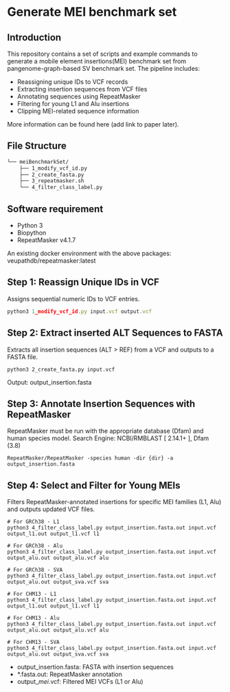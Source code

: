 # Generate MEI benchmark set 
## Introduction
This repository contains a set of scripts and example commands to generate a mobile element insertions(MEI) benchmark set from pangenome-graph-based SV benchmark set. The pipeline includes:

* Reassigning unique IDs to VCF records
* Extracting insertion sequences from VCF files
* Annotating sequences using RepeatMasker
* Filtering for young L1 and Alu insertions
* Clipping MEI-related sequence information
  
More information can be found here (add link to paper later).

## File Structure
```markdown
└── meiBenchmarkSet/
    ├── 1_modify_vcf_id.py
    ├── 2_create_fasta.py
    ├── 3_repeatmasker.sh
    └── 4_filter_class_label.py 
```

## Software requirement
* Python 3
* Biopython
* RepeatMasker v4.1.7
  
An existing docker environment with the above packages: veupathdb/repeatmasker:latest

## Step 1: Reassign Unique IDs in VCF
Assigns sequential numeric IDs to VCF entries.

```jsx
python3 1_modify_vcf_id.py input.vcf output.vcf
```

    

## Step 2:  Extract inserted ALT Sequences to FASTA

Extracts all insertion sequences (ALT > REF) from a VCF and outputs to a FASTA file.

```
python3 2_create_fasta.py input.vcf
```
Output: output_insertion.fasta


## Step 3: Annotate Insertion Sequences with RepeatMasker

RepeatMasker must be run with the appropriate database (Dfam) and human species model.
Search Engine: NCBI/RMBLAST [ 2.14.1+ ], Dfam (3.8)

```
RepeatMasker/RepeatMasker -species human -dir {dir} -a output_insertion.fasta

```


## Step 4: Select and Filter for Young MEIs
Filters RepeatMasker-annotated insertions for specific MEI families (L1, Alu) and outputs updated VCF files.

```
# For GRCh38 - L1
python3 4_filter_class_label.py output_insertion.fasta.out input.vcf output_l1.out output_l1.vcf l1

# For GRCh38 - Alu
python3 4_filter_class_label.py output_insertion.fasta.out input.vcf output_alu.out output_alu.vcf alu

# For GRCh38 - SVA
python3 4_filter_class_label.py output_insertion.fasta.out input.vcf output_alu.out output_sva.vcf sva

# For CHM13 - L1
python3 4_filter_class_label.py output_insertion.fasta.out input.vcf output_l1.out output_l1.vcf l1

# For CHM13 - Alu
python3 4_filter_class_label.py output_insertion.fasta.out input.vcf output_alu.out output_alu.vcf alu

# For CHM13 - SVA
python3 4_filter_class_label.py output_insertion.fasta.out input.vcf output_alu.out output_sva.vcf sva

```
* output_insertion.fasta: FASTA with insertion sequences
* *.fasta.out: RepeatMasker annotation
* output_*_mei_*.vcf: Filtered MEI VCFs (L1 or Alu)
